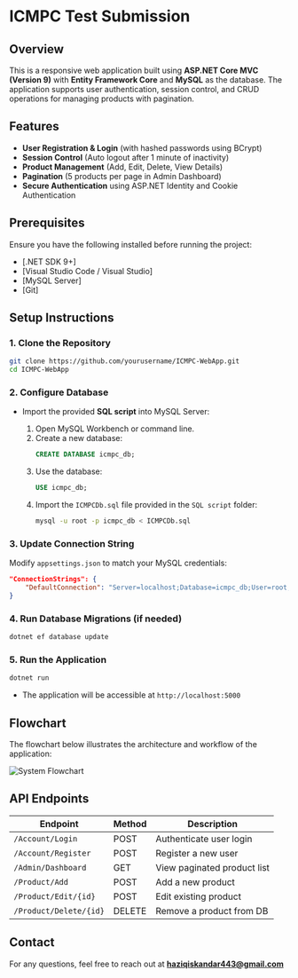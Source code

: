 # ICMPC Test Submission

## Overview
This is a responsive web application built using **ASP.NET Core MVC (Version 9)** with **Entity Framework Core** and **MySQL** as the database. The application supports user authentication, session control, and CRUD operations for managing products with pagination.

## Features
- **User Registration & Login** (with hashed passwords using BCrypt)
- **Session Control** (Auto logout after 1 minute of inactivity)
- **Product Management** (Add, Edit, Delete, View Details)
- **Pagination** (5 products per page in Admin Dashboard)
- **Secure Authentication** using ASP.NET Identity and Cookie Authentication

## Prerequisites
Ensure you have the following installed before running the project:

- [.NET SDK 9+]
- [Visual Studio Code / Visual Studio]
- [MySQL Server]
- [Git]

## Setup Instructions

### 1. Clone the Repository
```sh
git clone https://github.com/yourusername/ICMPC-WebApp.git
cd ICMPC-WebApp
```

### 2. Configure Database
- Import the provided **SQL script** into MySQL Server:

  1. Open MySQL Workbench or command line.
  2. Create a new database:
     ```sql
     CREATE DATABASE icmpc_db;
     ```
  3. Use the database:
     ```sql
     USE icmpc_db;
     ```
  4. Import the `ICMPCDb.sql` file provided in the `SQL script` folder:
     ```sh
     mysql -u root -p icmpc_db < ICMPCDb.sql
     ```

### 3. Update Connection String
Modify `appsettings.json` to match your MySQL credentials:
```json
"ConnectionStrings": {
    "DefaultConnection": "Server=localhost;Database=icmpc_db;User=root;Password=yourpassword;"
}
```

### 4. Run Database Migrations (if needed)
```sh
dotnet ef database update
```

### 5. Run the Application
```sh
dotnet run
```
- The application will be accessible at `http://localhost:5000`

## Flowchart
The flowchart below illustrates the architecture and workflow of the application:

![System Flowchart](ICMPCTestFlowChart.png)

## API Endpoints
| Endpoint             | Method | Description                     |
|----------------------|--------|---------------------------------|
| `/Account/Login`    | POST   | Authenticate user login        |
| `/Account/Register` | POST   | Register a new user            |
| `/Admin/Dashboard`  | GET    | View paginated product list    |
| `/Product/Add`      | POST   | Add a new product              |
| `/Product/Edit/{id}` | POST   | Edit existing product          |
| `/Product/Delete/{id}` | DELETE | Remove a product from DB    |

## Contact
For any questions, feel free to reach out at **haziqiskandar443@gmail.com**
